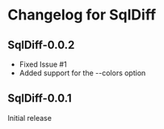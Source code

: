 Changelog for SqlDiff
=====================

SqlDiff-0.0.2
-------------
* Fixed Issue #1 
* Added support for the --colors option

SqlDiff-0.0.1
-------------
Initial release